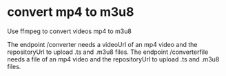 # convert mp4 to m3u8
Use ffmpeg to convert videos mp4 to m3u8

The endpoint /converter needs a videoUrl of an mp4 video and the repositoryUrl to upload .ts and .m3u8 files.
The endpoint /converterfile needs a file of an mp4 video and the repositoryUrl to upload .ts and .m3u8 files.
